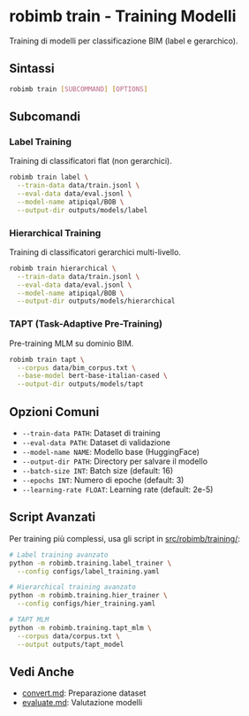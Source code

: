# robimb train - Training Modelli

Training di modelli per classificazione BIM (label e gerarchico).

## Sintassi

```bash
robimb train [SUBCOMMAND] [OPTIONS]
```

## Subcomandi

### Label Training
Training di classificatori flat (non gerarchici).

```bash
robimb train label \
  --train-data data/train.jsonl \
  --eval-data data/eval.jsonl \
  --model-name atipiqal/BOB \
  --output-dir outputs/models/label
```

### Hierarchical Training
Training di classificatori gerarchici multi-livello.

```bash
robimb train hierarchical \
  --train-data data/train.jsonl \
  --eval-data data/eval.jsonl \
  --model-name atipiqal/BOB \
  --output-dir outputs/models/hierarchical
```

### TAPT (Task-Adaptive Pre-Training)
Pre-training MLM su dominio BIM.

```bash
robimb train tapt \
  --corpus data/bim_corpus.txt \
  --base-model bert-base-italian-cased \
  --output-dir outputs/models/tapt
```

## Opzioni Comuni

- `--train-data PATH`: Dataset di training
- `--eval-data PATH`: Dataset di validazione
- `--model-name NAME`: Modello base (HuggingFace)
- `--output-dir PATH`: Directory per salvare il modello
- `--batch-size INT`: Batch size (default: 16)
- `--epochs INT`: Numero di epoche (default: 3)
- `--learning-rate FLOAT`: Learning rate (default: 2e-5)

## Script Avanzati

Per training più complessi, usa gli script in [src/robimb/training/](../../src/robimb/training/):

```bash
# Label training avanzato
python -m robimb.training.label_trainer \
  --config configs/label_training.yaml

# Hierarchical training avanzato
python -m robimb.training.hier_trainer \
  --config configs/hier_training.yaml

# TAPT MLM
python -m robimb.training.tapt_mlm \
  --corpus data/corpus.txt \
  --output outputs/tapt_model
```

## Vedi Anche

- [convert.md](convert.md): Preparazione dataset
- [evaluate.md](evaluate.md): Valutazione modelli
